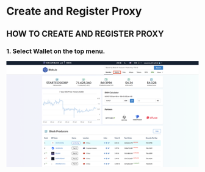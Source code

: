 # Create and Register Proxy

## HOW TO CREATE AND REGISTER PROXY

### 1. Select **Wallet** on the top menu.

![](../.gitbook/assets/image%20%2812%29.png)

### 

